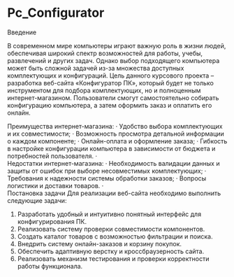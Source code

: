 # Pc_Configurator
Введение

В современном мире компьютеры играют важную роль в жизни людей, обеспечивая широкий спектр возможностей для работы, учебы, развлечений и других задач. Однако выбор подходящего компьютера может быть сложной задачей из-за множества доступных комплектующих и конфигураций.
Цель данного курсового проекта – разработка веб-сайта «Конфигуратор ПК», который будет не только инструментом для подбора комплектующих, но и полноценным интернет-магазином. Пользователи смогут самостоятельно собирать конфигурацию компьютера, а затем оформить заказ и оплатить его онлайн.

Преимущества интернет-магазина:
·	Удобство выбора комплектующих и их совместимости;
·	Возможность просмотра детальной информации о каждом компоненте;
·	Онлайн-оплата и оформление заказа;
·	Гибкость в настройке конфигурации компьютера в зависимости от бюджета и потребностей пользователя.
·	
Недостатки интернет-магазина:
·	Необходимость валидации данных и защиты от ошибок при выборе несовместимых комплектующих;
·	Требования к надежности системы обработки заказов;
·	Вопросы логистики и доставки товаров.
·	
Постановка задачи
Для реализации веб-сайта необходимо выполнить следующие задачи:
1.	Разработать удобный и интуитивно понятный интерфейс для конфигурирования ПК.
2.	Реализовать систему проверки совместимости компонентов.
3.	Создать каталог товаров с возможностью фильтрации и поиска.
4.	Внедрить систему онлайн-заказов и корзину покупок.
5.	Обеспечить адаптивную верстку и кроссбраузерность сайта.
6.	Реализовать механизм тестирования и проверки корректности работы функционала.
